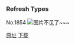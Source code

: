 ### Refresh Types
No.1854
![图片不见了~~~](https://imgs.xkcd.com/comics/refresh_types.png)

[原址](https://xkcd.com//1854) [下载](https://imgs.xkcd.com/comics/refresh_types.png)

